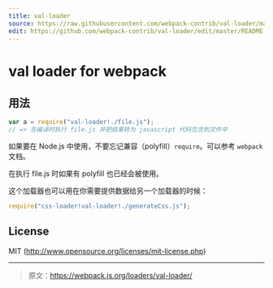 ```yaml
---
title: val-loader
source: https://raw.githubusercontent.com/webpack-contrib/val-loader/master/README.md
edit: https://github.com/webpack-contrib/val-loader/edit/master/README.md
---
```

# val loader for webpack

## 用法

``` javascript
var a = require("val-loader!./file.js");
// => 在编译时执行 file.js 并把结果转为 javascript 代码包含到文件中
```

如果要在 Node.js 中使用，不要忘记兼容（polyfill）`require`。可以参考 `webpack` 文档。


在执行 file.js 时如果有 polyfill 也已经会被使用。

这个加载器也可以用在你需要提供数据给另一个加载器的时候：

``` javascript
require("css-loader!val-loader!./generateCss.js");
```

## License

MIT (http://www.opensource.org/licenses/mit-license.php)

***

> 原文：https://webpack.js.org/loaders/val-loader/
